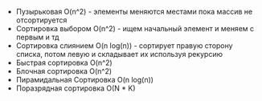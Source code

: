 - Пузырьковая O(n^2) - элементы меняются местами пока массив не отсортируется
- Сортировка выбором O(n^2) - ищем начальный элемент и меняем с первым и тд
- Сортировка слиянием O(n log(n)) - сортирует правую сторону списка, потом левую и складывает их используя рекурсию
- Быстрая сортировка O(n^2)
- Блочная сортировка O(n^2)
- Пирамидальная Сортировка O(n log(n))
- Поразрядная сортировка O(N * K)

